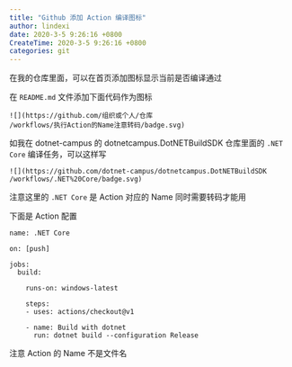 ```yaml
---
title: "Github 添加 Action 编译图标"
author: lindexi
date: 2020-3-5 9:26:16 +0800
CreateTime: 2020-3-5 9:26:16 +0800
categories: git
---
```


在我的仓库里面，可以在首页添加图标显示当前是否编译通过

<!--more-->


<!-- 发布 -->

在 `README.md` 文件添加下面代码作为图标

```
![](https://github.com/组织或个人/仓库
/workflows/执行Action的Name注意转码/badge.svg)
```

如我在 dotnet-campus 的 dotnetcampus.DotNETBuildSDK 仓库里面的 `.NET Core` 编译任务，可以这样写

```
![](https://github.com/dotnet-campus/dotnetcampus.DotNETBuildSDK
/workflows/.NET%20Core/badge.svg)
```

注意这里的 `.NET Core` 是 Action 对应的 Name 同时需要转码才能用

下面是 Action 配置

```
name: .NET Core

on: [push]

jobs:
  build:

    runs-on: windows-latest

    steps:
    - uses: actions/checkout@v1
 
    - name: Build with dotnet
      run: dotnet build --configuration Release
```

注意 Action 的 Name 不是文件名

